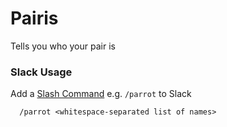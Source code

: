 # Pairis
Tells you who your pair is

### Slack Usage
Add a [Slash Command](https://api.slack.com/slash-commands) e.g. `/parrot` to Slack
```
  /parrot <whitespace-separated list of names>
```
